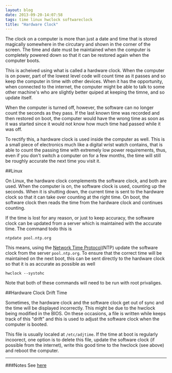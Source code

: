 ```yaml
---
layout: blog
date: 2013-09-20-14:07:58
tags: time linux hwclock softwareclock
title: "Hardware Clock"
---
```

The clock on a computer is more than just a date and time that is stored
magically somewhere in the circutary and shown in the corner of the screen. The
time and date must be maintained when the computer is completely powered down so
that it can be restored again when the computer boots.

This is acheived using what is called a hardware clock. When the computer is on
power, part of the lowest level code will count time as it passes and so keep
the computer in time with other devices. When it has the opportunity, when
connected to the internet, the computer might be able to talk to some other
machine's who are slightly better quiped at keeping the timne, and so update
itself.

When the computer is turned off, however, the software can no longer count the
seconds as they pass. If the last known time was recorded and then restored on
boot, the computer would have the wrong time as soon as it was started since it
would not know how much time had passed while it was off.

To rectify this, a hardware clock is used inside the computer as well. This is a
small piece of electronics much like a digital wrist watch contains, that is
able to count the passing time with extremely low power requirements, thus, even
if you don't switch a computer on for a few months, the time will still be roughly
accurate the next time you visit it.

##Linux

On Linux, the hardware clock complements the software clock, and both are used.
When the computer is on, the software clock is used, counting up the seconds.
When it is shutting down, the current time is sent to the hardware clock so that
it can take over counting at the right time. On boot, the software clock then
reads the time from the hardware clock and continues counting.

If the time is lost for any reason, or just to keep accuracy, the software clock
can be updated from a server which is maintained with the accurate time. The
command todo this is

	ntpdate pool.ntp.org

This means, using the [Network Time Protocol](http://www.ntp.org)(NTP) update
the software clock from the server `pool.ntp.org`. To ensure that the correct
time will be maintained on the next boot, this can be sent directly to the
hardware clock so that it is as accurate as possible as well

	hwclock --systohc

Note that both of these commands will need to be run with root privaliges.

##Hardware Clock Drift Time

Sometimes, the hardware clock and the software clock get out of sync and the
time will be displayed incorrectly. This might be due to the hwclock being
modified in the BIOS. On these occasions, a file is written while keeps track of
this "drift" and this is used to adjust the software clock when the computer is
booted.

This file is usually localed at `/etc/adjtime`. If the time at boot is regularly
incoorect, one option is to delete this file, update the software clock (if
possible from the internet), write this good time to the hwclock (see above) and
reboot the computer.

---

###Notes
See [here](http://eloquence.marxmeier.com/sdb/html/954237377.html)
